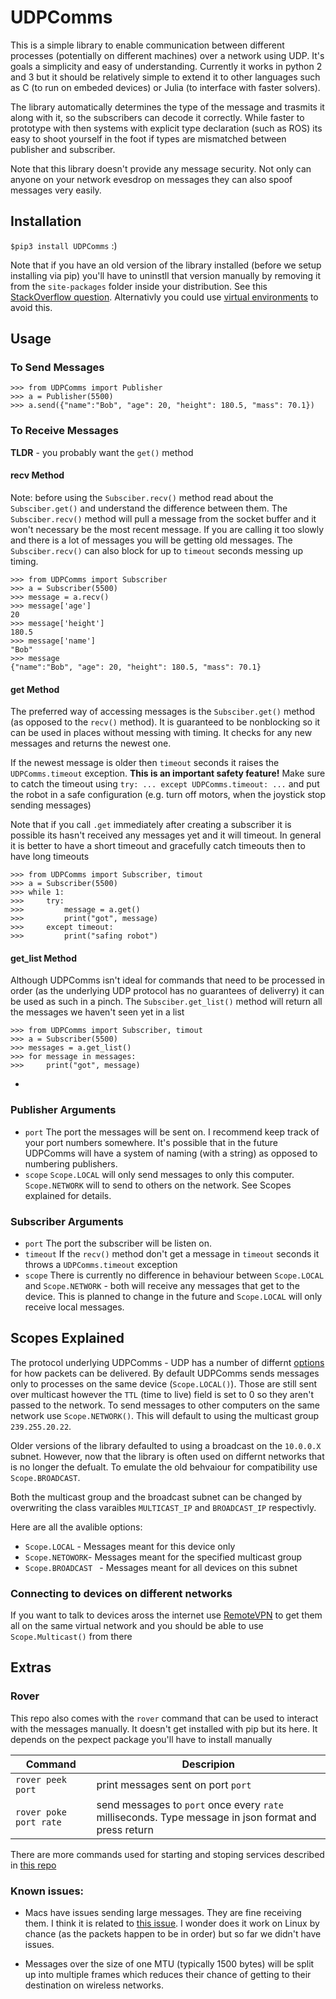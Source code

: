 # UDPComms

This is a simple library to enable communication between different processes (potentially on different machines) over a network using UDP. It's goals a simplicity and easy of understanding. Currently it works in python 2 and 3 but it should be relatively simple to extend it to other languages such as C (to run on embeded devices) or Julia (to interface with faster solvers).

The library automatically determines the type of the message and trasmits it along with it, so the subscribers can decode it correctly. While faster to prototype with then systems with explicit type declaration (such as ROS) its easy to shoot yourself in the foot if types are mismatched between publisher and subscriber.

Note that this library doesn't provide any message security. Not only can anyone on your network evesdrop on messages they can also spoof messages very easily.

## Installation

``` $pip3 install UDPComms ``` :)

Note that if you have an old version of the library installed (before we setup installing via pip) you'll have to uninstll that version manually by removing it from the `site-packages` folder inside your distribution. See this [StackOverflow question](https://stackoverflow.com/questions/402359/how-do-you-uninstall-a-python-package-that-was-installed-using-distutils). Alternativly you could use [virtual environments](https://docs.python.org/3/library/venv.html) to avoid this.

## Usage

### To Send Messages
```
>>> from UDPComms import Publisher
>>> a = Publisher(5500)
>>> a.send({"name":"Bob", "age": 20, "height": 180.5, "mass": 70.1})
```

### To Receive Messages

**TLDR** - you probably want the `get()` method

#### recv Method

Note: before using the `Subsciber.recv()` method read about the `Subsciber.get()` and understand the difference between them. The `Subsciber.recv()` method will pull a message from the socket buffer and it won't necessary be the most recent message. If you are calling it too slowly and there is a lot of messages you will be getting old messages. The `Subsciber.recv()` can also block for up to `timeout` seconds messing up timing.

```
>>> from UDPComms import Subscriber
>>> a = Subscriber(5500)
>>> message = a.recv()
>>> message['age']
20
>>> message['height']
180.5
>>> message['name']
"Bob"
>>> message
{"name":"Bob", "age": 20, "height": 180.5, "mass": 70.1}
```

#### get Method
The preferred way of accessing messages is the `Subsciber.get()` method (as opposed to the `recv()` method). It is guaranteed to be nonblocking so it can be used in places without messing with timing. It checks for any new messages and returns the newest one.

If the newest message is older then `timeout` seconds it raises the `UDPComms.timeout` exception. **This is an important safety feature!** Make sure to catch the timeout using `try: ... except UDPComms.timeout: ...` and put the robot in a safe configuration (e.g. turn off motors, when the joystick stop sending messages)

Note that if you call `.get` immediately after creating a subscriber it is possible its hasn't received any messages yet and it will timeout. In general it is better to have a short timeout and gracefully catch timeouts then to have long timeouts

```
>>> from UDPComms import Subscriber, timout
>>> a = Subscriber(5500)
>>> while 1:
>>>     try:
>>>         message = a.get()
>>>         print("got", message)
>>>     except timeout:
>>>         print("safing robot")
```

#### get_list Method
Although UDPComms isn't ideal for commands that need to be processed in order (as the underlying UDP protocol has no guarantees of deliverry) it can be used as such in a pinch. The `Subsciber.get_list()` method will return all the messages we haven't seen yet in a list

```
>>> from UDPComms import Subscriber, timout
>>> a = Subscriber(5500)
>>> messages = a.get_list()
>>> for message in messages:
>>>     print("got", message)
```
-

### Publisher Arguments 
- `port`
The port the messages will be sent on. I recommend keep track of your port numbers somewhere. It's possible that in the future UDPComms will have a system of naming (with a string) as opposed to numbering publishers. 
- `scope` `Scope.LOCAL` will only send messages to only this computer. `Scope.NETWORK` will to send to others on the network. See Scopes explained for details.

### Subscriber Arguments 

- `port`
The port the subscriber will be listen on. 
- `timeout`
If the `recv()` method don't get a message in `timeout` seconds it throws a `UDPComms.timeout` exception
- `scope` There is currently no difference in behaviour between `Scope.LOCAL` and `Scope.NETWORK` - both will receive any messages that get to the device. This is planned to change in the future and `Scope.LOCAL` will only receive local messages.

## Scopes Explained

The protocol underlying UDPComms - UDP has a number of differnt [options](https://en.wikipedia.org/wiki/Routing#Delivery_schemes) for how packets can be delivered. By default UDPComms sends messages only to processes on the same device (`Scope.LOCAL()`). Those are still sent over multicast however the `TTL` (time to live) field is set to 0 so they aren't passed to the network. To send messages to other computers on the same network use `Scope.NETWORK()`. This will default to using the multicast group `239.255.20.22`.

Older versions of the library defaulted to using a broadcast on the `10.0.0.X` subnet. However, now that the library is often used on differnt networks that is no longer the defualt. To emulate the old behvaiour for compatibility use `Scope.BROADCAST`.

Both the multicast group and the broadcast subnet can be changed by overwriting the class varaibles `MULTICAST_IP` and `BROADCAST_IP` respectivly.

Here are all the avalible options:

- `Scope.LOCAL` - Messages meant for this device only 
- `Scope.NETOWORK`- Messages meant for the specified multicast group
- `Scope.BROADCAST ` - Messages meant for all devices on this subnet


### Connecting to devices on different networks

If you want to talk to devices aross the internet use [RemoteVPN](https://github.com/stanfordroboticsclub/RemoteVPN) to get them all on the same virtual network and you should be able to use `Scope.Multicast()` from there


## Extras

### Rover

This repo also comes with the `rover` command that can be used to interact with the messages manually. It doesn't get installed with pip but its here. It depends on the pexpect package you'll have to install manually

| Command | Descripion |
|---------|------------|
| `rover peek port` | print messages sent on port `port` |
| `rover poke port rate` | send messages to `port` once every `rate` milliseconds. Type message in json format and press return |

There are more commands used for starting and stoping services described in [this repo](https://github.com/stanfordroboticsclub/RPI-Setup/blob/master/README.md)



### Known issues:

- Macs have issues sending large messages. They are fine receiving them. I think it is related to [this issue](https://github.com/BanTheRewind/Cinder-Asio/issues/9). I wonder does it work on Linux by chance (as the packets happen to be in order) but so far we didn't have issues.

- Messages over the size of one MTU (typically 1500 bytes) will be split up into multiple frames which reduces their chance of getting to their destination on wireless networks.

